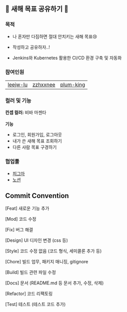 ## 📝 새해 목표 공유하기 📝

### 목적

- 나 혼자만 다짐하면 절대 안치키는 새해 목표😢
- 작성하고 공유하자..!

- Jenkins와 Kubernetes 활용한 CI/CD 환경 구축 및 자동화

### 참여인원
<table style = "width: 100%;">
  <tr>
    <td align="center">
     <a href="https://github.com/leejw-lu">leejw-lu</a>
    </td>
    <td align="center">
     <a href="https://github.com/zzhxxnee">zzhxxnee</a>
    </td>
    <td align="center">
     <a href="https://github.com/plum-king">plum-king</a>
    </td>
  </tr>
</table>

### 컬러 및 기능

<b> 컨셉 컬러: </b> 비바 마젠타
<br><br>
<b> 기능 </b>
- 로그인, 회원가입, 로그아웃
- 내가 쓴 새해 목표 조회하기
- 다른 사람 목표 구경하기

### 협업툴
- [피그마](https://www.figma.com/file/vtqSI86ZnFanYD9L8OdvF9/%EC%98%A8%EB%9D%BC%EC%9D%B8-%EB%8F%85%EC%84%9C-%EB%AA%A8%EC%9E%84?node-id=0%3A1)
- [노션](https://breezy-freckle-2c2.notion.site/6f9ca73c629f4dfe874dd16c9b6e1bc0)

## Commit Convention
[Feat] 새로운 기능 추가

[Mod] 코드 수정

[Fix] 버그 해결

[Design] UI 디자인 변경 (css 등)

[Style] 코드 수정 없음 (코드 형식, 세미콜론 추가 등)

[Chore] 빌드 업무, 패키지 매니징, gitignore

[Build] 빌드 관련 파일 수정

[Docs] 문서 (README.md 등 문서 추가, 수정, 삭제)

[Refactor] 코드 리팩토링

[Test] 테스트 (테스트 코드 추가)

